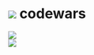 # ![](https://www.codewars.com/users/seanmodd/badges/large?raw=true) codewars
![](https://www.codewars.com/users/seanmodd/badges/small?raw=true)</br>
![](https://www.codewars.com/users/seanmodd/badges/micro?raw=true)
